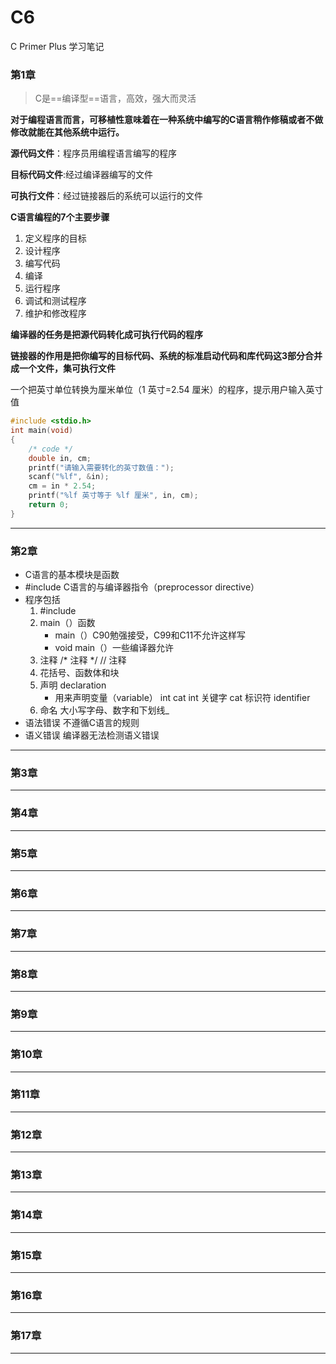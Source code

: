 # C6

 C Primer Plus 学习笔记



### 第1章

> C是==编译型==语言，高效，强大而灵活

**对于编程语言而言，可移植性意味着在一种系统中编写的C语言稍作修稿或者不做修改就能在其他系统中运行。**

**源代码文件**：程序员用编程语言编写的程序

**目标代码文件**:经过编译器编写的文件

**可执行文件**：经过链接器后的系统可以运行的文件

**C语言编程的7个主要步骤**

1. 定义程序的目标
2. 设计程序
3. 编写代码
4. 编译
5. 运行程序
6. 调试和测试程序
7. 维护和修改程序

**编译器的任务是把源代码转化成可执行代码的程序**

**链接器的作用是把你编写的目标代码、系统的标准启动代码和库代码这3部分合并成一个文件，集可执行文件**

一个把英寸单位转换为厘米单位（1 英寸=2.54 厘米）的程序，提示用户输入英寸值

```c
#include <stdio.h>
int main(void)
{
    /* code */
    double in, cm;
    printf("请输入需要转化的英寸数值：");
    scanf("%lf", &in);
    cm = in * 2.54;
    printf("%lf 英寸等于 %lf 厘米", in, cm);
    return 0;
}
```

---
### 第2章

- C语言的基本模块是函数
- #include C语言的与编译器指令（preprocessor directive）
- 程序包括
  	1. #include
   	2. main（）函数
       - main（）C90勉强接受，C99和C11不允许这样写
       - void main（）一些编译器允许
   	3. 注释    /* 注释 */    // 注释
   	4. 花括号、函数体和块
   	5. 声明 declaration
       - 用来声明变量（variable） int cat  int 关键字 cat 标识符 identifier
  	6. 命名 大小写字母、数字和下划线_
- 语法错误  不遵循C语言的规则
- 语义错误  编译器无法检测语义错误

---
### 第3章

---
### 第4章

---
### 第5章

---
### 第6章

---
### 第7章

---
### 第8章

---
### 第9章

---
### 第10章

---
### 第11章

---
### 第12章

---
### 第13章

---
### 第14章

---
### 第15章

---
### 第16章

---
### 第17章

---